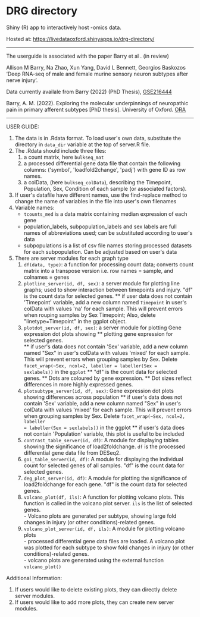 # DRG directory

Shiny (R) app to interactively host -omics data.

Hosted at:
https://livedataoxford.shinyapps.io/drg-directory/

***
The userguide is associated with the paper Barry et al . (in review)  

Allison M Barry, Na Zhao, Xun Yang, David L Bennett, Georgios Baskozos  
‘Deep RNA-seq of male and female murine sensory neuron subtypes after nerve injury’. 

Data currently availale from Barry (2022) (PhD Thesis), [GSE216444](https://www.ncbi.nlm.nih.gov/geo/query/acc.cgi?acc=GSE216444)

Barry, A. M. (2022). Exploring the molecular underpinnings of neuropathic pain in primary afferent subtypes [PhD thesis]. University of Oxford. [ORA](https://ora.ox.ac.uk/objects/uuid:c4348f6e-eaa5-4eaa-91a8-a07a86563ad4)
  
***
  
USER GUIDE: 
1. The data is in .Rdata format. To load user's own data, substitute the directory in <code>data_dir</code> variable at the top of server.R file. 
2. The .Rdata should include three files: 
    1) a count matrix, here <code>bulkseq_mat</code> 
    2) a processed differential gene data file that contain the following columns: ('symbol', 'loadfold2change', 'padj') with gene ID as row names. 
    3) a colData, (here <code>bulkseq_colData</code>), describing the Timepoint, Population, Sex, Condition of each sample (or associated factors).  
3. If user's datafile have different names, use the find-replace method to change the name of variables in the file into user's own filenames 
4. Variable names:  
      - <code>tcounts_med</code> is a data matrix containing median expression of each gene  
      - population_labels, subpopulation_labels and sex labels are full names of abbreviations used; can be substituted according to user's data   
      - subpopulations is a list of csv file names storing processed datasets for each subpopulation. Can be adjusted based on user's data    
5. There are server modules for each graph type 
      1) <code>df(data, type)</code>: a function for processing count data; converts count matrix into a transpose version i.e. row names = sample, and colnames = genes  
      2) <code>plotline_server(id, df, sex)</code>: a server module for plotting line graphs; used to show interaction between timepoints and injury. "df" is the count data for selected genes.
              ** if user data does not contain 'Timepoint' variable, add a new column named <code>Timepoint</code> in user's colData with values 'na' for each sample. This will 
              prevent errors when rouping samples by Sex Timepoint; Also, delete "linetype=Timepoint" in the ggplot object. 
      3) <code>plotdot_server(id, df, sex)</code>: a server module for plotting Gene expression dot plots showing
              ** plotting gene expression for selected genes.  
              ** if user's data does not contain 'Sex' variable, add a new column named "Sex" in user's colData with values 'mixed' for each sample. This will 
              prevent errors when grouping samples by Sex. Delete <code>facet_wrap(~Sex, ncol=2, labeller = labeller(Sex = sexlabels))</code> in the <code>ggplot</code>
              ** "df" is the count data for selected genes.
              ** Dots are coloured by gene expression.
              ** Dot sizes reflect differences in more highly expressed genes.
      4) <code>plotsubtype_server(id, df, sex)</code>: Gene expression dot plots showing differences across population 
              ** if user's data does not contain 'Sex' variable, add a new column named "Sex" in user's colData with values 'mixed' for each sample. This will 
              prevent errors when grouping samples by Sex. Delete <code>facet_wrap(~Sex, ncol=2, labeller = labeller(Sex = sexlabels))</code> in the ggplot
              ** if user's data does not contain 'Population' variable, this plot is useful to be included 
      5) <code>contrast_table_server(id, df)</code>: A module for displaying tables showing the significance of load2foldchange. <code>df</code> is the processed differential gene data file from DESeq2. 
      6) <code>goi_table_server(id, df)</code>: A module for displaying the individual count for selected genes of all samples. "df" is the count data for selected genes. 
      7) <code>deg_plot_server(id, df)</code>: A module for plotting the significance of load2foldchange for each gene. "df" is the count data for selected genes.
      8) <code>volcano_plot(df, ils)</code>: A function for plotting volcano plots. This function is called in the volcano plot server. <code>ils</code> is the list of selected genes.    
        - Volcano plots are generated per subtype, showing large fold changes in injury (or other conditions)-related genes. 
      9) <code>volcano_plot_server(id, df, ils)</code>: A module for plotting volcano plots   
        - processed differential gene data files are loaded. A volcano plot was plotted for each subtype to show fold changes in injury (or other conditions)-related genes.   
        - volcano plots are generated using the external function <code>volcano_plot()</code>  

Additional Information:

   1) If users would like to delete existing plots, they can directly delete server modules. 
   2) If users would like to add more plots, they can create new server modules. 
